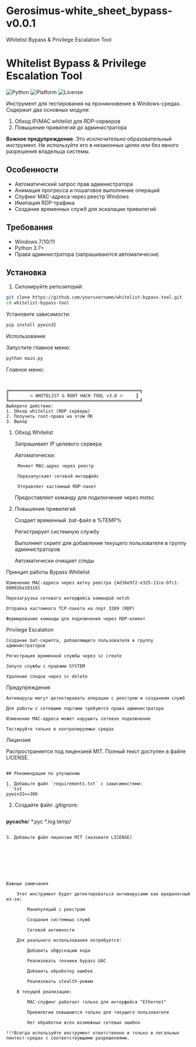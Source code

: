 # Gerosimus-white_sheet_bypass-v0.0.1
Whitelist Bypass &amp; Privilege Escalation Tool






# Whitelist Bypass & Privilege Escalation Tool

![Python](https://img.shields.io/badge/Python-3.7%2B-blue)
![Platform](https://img.shields.io/badge/Platform-Windows-lightgrey)
![License](https://img.shields.io/badge/License-MIT-green)

Инструмент для тестирования на проникновение в Windows-средах. Содержит два основных модуля:
1. Обход IP/MAC whitelist для RDP-серверов
2. Повышение привилегий до администратора

**Важное предупреждение**: Это исключительно образовательный инструмент. Не используйте его в незаконных целях или без явного разрешения владельца системы.

## Особенности

- Автоматический запрос прав администратора
- Анимация прогресса и пошаговое выполнение операций
- Спуфинг MAC-адреса через реестр Windows
- Имитация RDP-трафика
- Создание временных служб для эскалации привилегий

## Требования

- Windows 7/10/11
- Python 3.7+
- Права администратора (запрашиваются автоматически)

## Установка

1. Склонируйте репозиторий:
```bash
git clone https://github.com/yourusername/whitelist-bypass-tool.git
cd whitelist-bypass-tool
```





Установите зависимости:
```bash
pip install pywin32
```


Использование





Запустите главное меню:
```bash
python main.py
```


Главное меню:

```text


╔══════════════════════════════════════════════════╗
║        🔥 WHITELIST & ROOT HACK TOOL v3.0 🔥     ║
╚══════════════════════════════════════════════════╝
Выберите действие:
1. Обход whitelist (RDP серверы)
2. Получить root-права на этом ПК
3. Выход

```








1. Обход Whitelist

    Запрашивает IP целевого сервера

    Автоматически:

        Меняет MAC-адрес через реестр

        Перезапускает сетевой интерфейс

        Отправляет кастомный RDP-пакет

    Предоставляет команду для подключения через mstsc

2. Повышение привилегий

    Создает временный .bat-файл в %TEMP%

    Регистрирует системную службу

    Выполняет скрипт для добавления текущего пользователя в группу администраторов

    Автоматически очищает следы

Принцип работы
Bypass Whitelist

    Изменение MAC-адреса через ветку реестра {4d36e972-e325-11ce-bfc1-08002be10318}

    Перезагрузка сетевого интерфейса командой netsh

    Отправка кастомного TCP-пакета на порт 3389 (RDP)

    Формирование команды для подключения через RDP-клиент

Privilege Escalation

    Создание bat-скрипта, добавляющего пользователя в группу администраторов

    Регистрация временной службы через sc create

    Запуск службы с правами SYSTEM

    Удаление следов через sc delete

Предупреждения

    Антивирусы могут детектировать операции с реестром и созданием служб

    Для работы с сетевыми портами требуются права администратора

    Изменение MAC-адреса может нарушить сетевое подключение

    Тестируйте только в контролируемых средах

Лицензия


Распространяется под лицензией MIT. Полный текст доступен в файле LICENSE.



```text

## Рекомендации по улучшению

1. Добавьте файл `requirements.txt` с зависимостями:
```txt
pywin32==306

```
2. Создайте файл .gitignore:
   ```text
__pycache__/
*.pyc
*.log
temp/

```

3. Добавьте файл лицензии MIT (назовите LICENSE)








Важные замечания

    Этот инструмент будет детектироваться антивирусами как вредоносный из-за:

        Манипуляций с реестром

        Создания системных служб

        Сетевой активности

    Для реального использования потребуется:

        Добавить обфускацию кода

        Реализовать техники bypass UAC

        Добавить обработку ошибок

        Реализовать stealth-режим

    В текущей реализации:

        MAC-спуфинг работает только для интерфейса "Ethernet"

        Привилегии повышаются только для текущего пользователя

        Нет обработки всех возможных сетевых ошибок

!!!Всегда используйте инструмент ответственно и только в легальных пентест-средах с соответствующими разрешениями.
   







